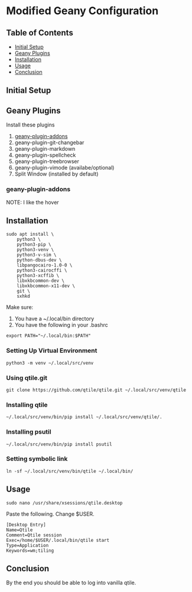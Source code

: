 Modified Geany Configuration
============================

## Table of Contents

- [Initial Setup](#setup)
- [Geany Plugins](#plugins)
- [Installation](#installation)
- [Usage](#usage)
- [Conclusion](#conclusion)

##  Initial Setup



## Geany Plugins
Install these plugins

1. [geany-plugin-addons](#geany-plugin-addons)
2. geany-plugin-git-changebar 
3. geany-plugin-markdown
4. geany-plugin-spellcheck 
5. geany-plugin-treebrowser 
6. geany-plugin-vimode (availabe/optional) 
7. Split Window (installed by default)

### geany-plugin-addons
NOTE: I like the hover 



## Installation

```
sudo apt install \
    python3 \
    python3-pip \
    python3-venv \
    python3-v-sim \
    python-dbus-dev \
    libpangocairo-1.0-0 \
    python3-cairocffi \
    python3-xcffib \
    libxkbcommon-dev \
    libxkbcommon-x11-dev \
    git \
    sxhkd

```
Make sure:

1. You have a ~/.local/bin directory
2. You have the following in your .bashrc

```
export PATH="~/.local/bin:$PATH"

```

### Setting Up Virtual Environment

```
python3 -m venv ~/.local/src/venv
```

### Using qtile.git
```
git clone https://github.com/qtile/qtile.git ~/.local/src/venv/qtile

```

### Installing qtile 
```
~/.local/src/venv/bin/pip install ~/.local/src/venv/qtile/.

```
### Installing psutil
```
~/.local/src/venv/bin/pip install psutil

```
### Setting symbolic link
```
ln -sf ~/.local/src/venv/bin/qtile ~/.local/bin/

```

## Usage

```
sudo nano /usr/share/xsessions/qtile.desktop

```

Paste the following.  Change $USER.
```
[Desktop Entry]
Name=Qtile
Comment=Qtile session
Exec=/home/$USER/.local/bin/qtile start
Type=Application
Keywords=wm;tiling

```

## Conclusion

By the end you should be able to log into vanilla qtile.
